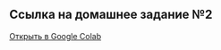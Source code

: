 ## Ссылка на домашнее задание №2

[Открыть в Google Colab](https://drive.google.com/file/d/1X6-EI39w5LkucaiHL5oYpHD_UJdpbvue/view?usp=sharing)
